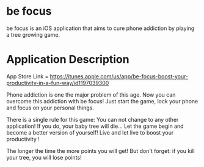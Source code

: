 # be focus
be focus is an iOS application that aims to cure phone addiction by playing a tree growing game. 

# Application Description

App Store Link = https://itunes.apple.com/us/app/be-focus-boost-your-productivity-in-a-fun-way/id1197039300

Phone addiction is one the major problem of this age. Now you can overcome this addiction with be focus! Just start the game, lock your phone and focus on your personal things. 

There is a single rule for this game: You can not change to any other application! If you do, your baby tree will die... Let the game begin and become a better version of yourself! Live and let live to boost your productivity !

The longer the time the more points you will get! But don't forget: if you kill your tree, you will lose points!
